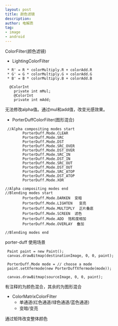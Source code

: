 ```yaml
---
layout: post
title: 颜色滤镜
description: 
author: 电解质
tag: 
- image
- android
---
```


ColorFilter(颜色滤镜)
- LightingColorFilter
```
 * R' = R * colorMultiply.R + colorAdd.R
 * G' = G * colorMultiply.G + colorAdd.G
 * B' = B * colorMultiply.B + colorAdd.B
 
  @ColorInt
    private int mMul;
    @ColorInt
    private int mAdd;
```
无法修改alpha值。通过mul和add值，改变光感效果。

- PorterDuffColorFilter(图形混合)
```
 //Alpha compositing modes start 
        PorterDuff.Mode.CLEAR
        PorterDuff.Mode.SRC
        PorterDuff.Mode.DST
        PorterDuff.Mode.SRC_OVER
        PorterDuff.Mode.DST_OVER
        PorterDuff.Mode.SRC_IN
        PorterDuff.Mode.DST_IN
        PorterDuff.Mode.SRC_OUT
        PorterDuff.Mode.DST_OUT
        PorterDuff.Mode.SRC_ATOP
        PorterDuff.Mode.DST_ATOP
        PorterDuff.Mode.XOR
        
//Alpha compositing modes end
//Blending modes start 
        PorterDuff.Mode.DARKEN  变暗
        PorterDuff.Mode.LIGHTEN   变亮
        PorterDuff.Mode.MULTIPLY  正片叠底
        PorterDuff.Mode.SCREEN  滤色   
        PorterDuff.Mode.ADD  饱和度相加
        PorterDuff.Mode.OVERLAY  叠加

//Blending modes end
```

porter-duff 使用场景
```
 Paint paint = new Paint();
 canvas.drawBitmap(destinationImage, 0, 0, paint);
 
 PorterDuff.Mode mode = // choose a mode
 paint.setXfermode(new PorterDuffXfermode(mode));
 
 canvas.drawBitmap(sourceImage, 0, 0, paint);
 ```
 
有注释的为颜色混合，其余的为图形混合

- ColorMatrixColorFilter
    - 单通道(红色通道/绿色通道/蓝色通道)
    - 变暗/变亮
    
通过矩阵改变整体颜色
